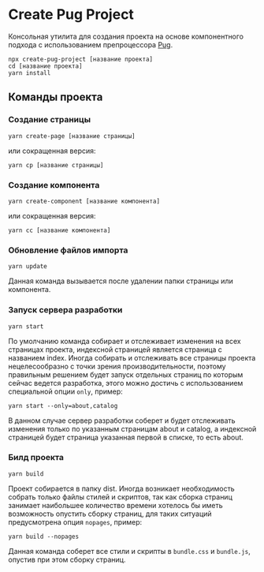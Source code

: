 # Create Pug Project

Консольная утилита для создания проекта на основе компонентного подхода с использованием препроцессора [Pug](https://pugjs.org/).

    npx create-pug-project [название проекта]
    cd [название проекта]
    yarn install

## Команды проекта

### Создание страницы

    yarn create-page [название страницы]

или сокращенная версия:

    yarn cp [название страницы]

### Создание компонента

    yarn create-component [название компонента]

или сокращенная версия:

    yarn cc [название компонента]

### Обновление файлов импорта

    yarn update

Данная команда вызывается после удалении папки страницы или компонента.

### Запуск сервера разработки

    yarn start

По умолчанию команда собирает и отслеживает изменения на всех страницах проекта, индексной страницей является страница с названием index. Иногда собирать и отслеживать все страницы проекта нецелесообразно с точки зрения производительности, поэтому правильным решением будет запуск отдельных страниц по которым сейчас ведется разработка, этого можно достичь с использованием специальной опции `only`, пример:

    yarn start --only=about,catalog

В данном случае сервер разработки соберет и будет отслеживать изменения только по указанным страницам about и catalog, а индексной страницей будет страница указанная первой в списке, то есть about.

### Билд проекта

    yarn build

Проект собирается в папку dist. Иногда возникает необходимость собрать только файлы стилей и скриптов, так как сборка страниц занимает наибольшее количество времени хотелось бы иметь возможность опустить сборку страниц, для таких ситуаций предусмотрена опция `nopages`, пример:

    yarn build --nopages

Данная команда соберет все стили и скрипты в `bundle.css` и `bundle.js`, опустив при этом сборку страниц.
